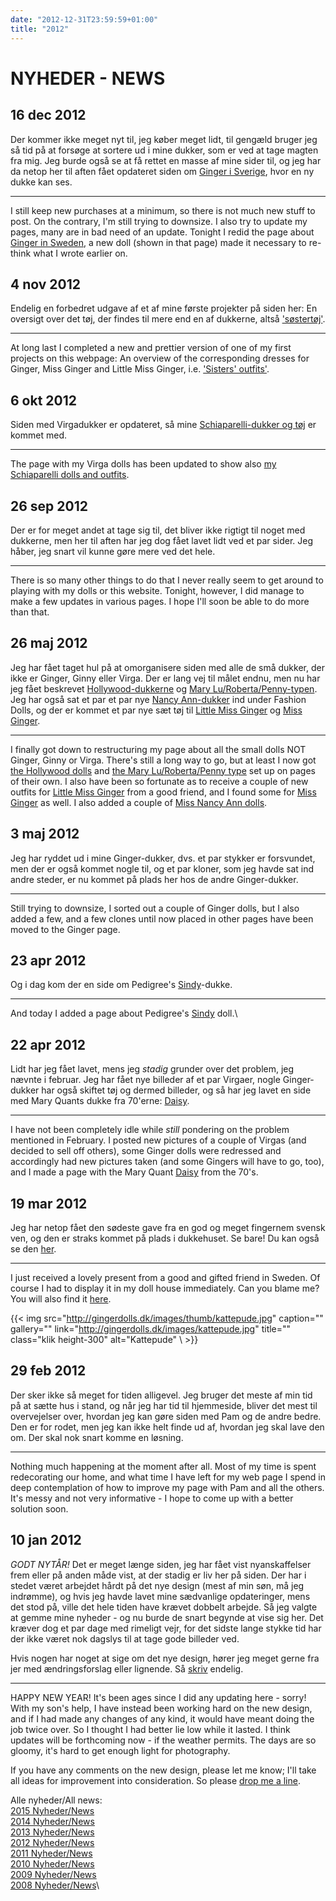 ```yaml
---
date: "2012-12-31T23:59:59+01:00"
title: "2012"
---
```



# NYHEDER - NEWS


## 16 dec 2012

Der kommer ikke meget nyt til, jeg køber meget lidt, til gengæld bruger
jeg så tid på at forsøge at sortere ud i mine dukker, som er ved at tage
magten fra mig. Jeg burde også se at få rettet en masse af mine sider
til, og jeg har da netop her til aften fået opdateret siden om [Ginger i Sverige](nk), hvor en ny dukke kan ses.

------------------------------------------------------------------------

I still keep new purchases at a minimum, so there is not much new stuff
to post. On the contrary, I'm still trying to downsize. I also try to
update my pages, many are in bad need of an update. Tonight I redid the
page about [Ginger in Sweden](nk), a new doll (shown in that page)
made it necessary to re-think what I wrote earlier on.

## 4 nov 2012

Endelig en forbedret udgave af et af mine første projekter på siden her:
En oversigt over det tøj, der findes til mere end en af dukkerne, altså
['søstertøj'](sisters).

------------------------------------------------------------------------

At long last I completed a new and prettier version of one of my first
projects on this webpage: An overview of the corresponding dresses for
Ginger, Miss Ginger and Little Miss Ginger, i.e. ['Sisters' outfits'](sisters).

## 6 okt 2012

Siden med Virgadukker er opdateret, så mine [Schiaparelli-dukker og tøj](virga#schiaparelli) er kommet med.

------------------------------------------------------------------------

The page with my Virga dolls has been updated to show also [my Schiaparelli dolls and outfits](virga#schiaparelli).

## 26 sep 2012

Der er for meget andet at tage sig til, det bliver ikke rigtigt til
noget med dukkerne, men her til aften har jeg dog fået lavet lidt ved et
par sider. Jeg håber, jeg snart vil kunne gøre mere ved det hele.

------------------------------------------------------------------------

There is so many other things to do that I never really seem to get
around to playing with my dolls or this website. Tonight, however, I did
manage to make a few updates in various pages. I hope I'll soon be able
to do more than that.

## 26 maj 2012

Jeg har fået taget hul på at omorganisere siden med alle de små dukker,
der ikke er Ginger, Ginny eller Virga. Der er lang vej til målet endnu,
men nu har jeg fået beskrevet [Hollywood-dukkerne](hollywood) og
[Mary Lu/Roberta/Penny-typen](marylu). Jeg har også sat et par et
par nye [Nancy Ann-dukker](missnancyann) ind under Fashion Dolls,
og der er kommet et par nye sæt tøj til [Little Miss Ginger](littlemissgingeroutfits) og [Miss Ginger](missgingeroutfits).

------------------------------------------------------------------------

I finally got down to restructuring my page about all the small dolls
NOT Ginger, Ginny or Virga. There's still a long way to go, but at least
I now got [the Hollywood dolls](hollywood) and [the Mary Lu/Roberta/Penny type](marylu) set up on pages of their own. I
also have been so fortunate as to receive a couple of new outfits for
[Little Miss Ginger](littlemissgingeroutfits) from a good friend,
and I found some for [Miss Ginger](missgingeroutfits) as well. I
also added a couple of [Miss Nancy Ann dolls](missnancyann).

## 3 maj 2012

Jeg har ryddet ud i mine Ginger-dukker, dvs. et par stykker er
forsvundet, men der er også kommet nogle til, og et par kloner, som jeg
havde sat ind andre steder, er nu kommet på plads her hos de andre
Ginger-dukker.

------------------------------------------------------------------------

Still trying to downsize, I sorted out a couple of Ginger dolls, but I
also added a few, and a few clones until now placed in other pages have
been moved to the Ginger page.



## 23 apr 2012

Og i dag kom der en side om Pedigree's [Sindy](sindy)-dukke.

------------------------------------------------------------------------

And today I added a page about Pedigree's [Sindy](sindy) doll.\



## 22 apr 2012

Lidt har jeg fået lavet, mens jeg *stadig* grunder over det problem, jeg
nævnte i februar. Jeg har fået nye billeder af et par Virgaer, nogle
Ginger-dukker har også skiftet tøj og dermed billeder, og så har jeg
lavet en side med Mary Quants dukke fra 70'erne: [Daisy](daisy).

------------------------------------------------------------------------

I have not been completely idle while *still* pondering on the problem
mentioned in February. I posted new pictures of a couple of Virgas (and
decided to sell off others), some Ginger dolls were redressed and
accordingly had new pictures taken (and some Gingers will have to go,
too), and I made a page with the Mary Quant [Daisy](daisy) from
the 70's.

## 19 mar 2012

Jeg har netop fået den sødeste gave fra en god og meget fingernem svensk
ven, og den er straks kommet på plads i dukkehuset. Se bare! Du kan også
se den [her](villaginger2#kattepude).

------------------------------------------------------------------------

I just received a lovely present from a good and gifted friend in
Sweden. Of course I had to display it in my doll house immediately. Can
you blame me? You will also find it
[here](villaginger2#kattepude).

{{< img src="http://gingerdolls.dk/images/thumb/kattepude.jpg" 
    caption="" 
    gallery=""
    link="http://gingerdolls.dk/images/kattepude.jpg" 
    title=""
    class="klik height-300" 
    alt="Kattepude" 
\ >}}



## 29 feb 2012

Der sker ikke så meget for tiden alligevel. Jeg bruger det meste af min
tid på at sætte hus i stand, og når jeg har tid til hjemmeside, bliver
det mest til overvejelser over, hvordan jeg kan gøre siden med Pam og de
andre bedre. Den er for rodet, men jeg kan ikke helt finde ud af,
hvordan jeg skal lave den om. Der skal nok snart komme en løsning.

------------------------------------------------------------------------

Nothing much happening at the moment after all. Most of my time is spent
redecorating our home, and what time I have left for my web page I spend
in deep contemplation of how to improve my page with Pam and all the
others. It's messy and not very informative - I hope to come up with a
better solution soon.

## 10 jan 2012

*GODT NYTÅR!* Det er meget længe siden, jeg har fået vist nyanskaffelser
frem eller på anden måde vist, at der stadig er liv her på siden. Der
har i stedet været arbejdet hårdt på det nye design (mest af min søn, må
jeg indrømme), og hvis jeg havde lavet mine sædvanlige opdateringer,
mens det stod på, ville det hele tiden have krævet dobbelt arbejde. Så
jeg valgte at gemme mine nyheder - og nu burde de snart begynde at vise
sig her. Det kræver dog et par dage med rimeligt vejr, for det sidste
lange stykke tid har der ikke været nok dagslys til at tage gode
billeder ved.

Hvis nogen har noget at sige om det nye design, hører jeg meget gerne
fra jer med ændringsforslag eller lignende. Så
[skriv](mailto:webmaster@gingerdolls.dk?subject=Nyt%20design%20på%20gingerdolls.dk)
endelig.

------------------------------------------------------------------------

HAPPY NEW YEAR! It's been ages since I did any updating here - sorry!
With my son's help, I have instead been working hard on the new design,
and if I had made any changes of any kind, it would have meant doing the
job twice over. So I thought I had better lie low while it lasted. I
think updates will be forthcoming now - if the weather permits. The days
are so gloomy, it's hard to get enough light for photography.

If you have any comments on the new design, please let me know; I'll
take all ideas for improvement into consideration. So please [drop me a line](mailto:webmaster@gingerdolls.dk?subject=New%20design%20on%20gingerdolls.dk).


Alle nyheder/All news:\
[2015 Nyheder/News](/news/2015)\
[2014 Nyheder/News](/news/2014)\
[2013 Nyheder/News](/news/2013)\
[2012 Nyheder/News](/news/2012)\
[2011 Nyheder/News](/news/2011)\
[2010 Nyheder/News](/news/2010)\
[2009 Nyheder/News](/news/2009)\
[2008 Nyheder/News](/news/2008)\
